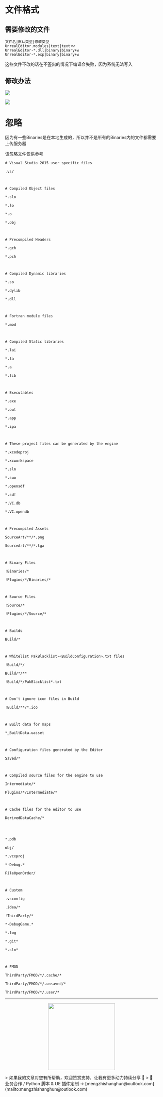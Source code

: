 # 文件格式

## 需要修改的文件

	文件名|默认类型|修改类型
	UnrealEditor.modules|text|text+w
	UnrealEditor-*.dll|binary|binary+w
	UnrealEditor-*.exp|binary|binary+w

这些文件不改的话在不签出的情况下编译会失败，因为系统无法写入

## 修改办法

![](https://raw.githubusercontent.com/mengzhishanghun/mengzhishanghun/main/Blog/Assets/%E5%9B%BE%E7%89%87/Pasted%20image%2020241122190309.png)

![](https://raw.githubusercontent.com/mengzhishanghun/mengzhishanghun/main/Blog/Assets/%E5%9B%BE%E7%89%87/Pasted%20image%2020241122190338.png)

# 忽略

因为有一些Binaries是在本地生成的，所以并不是所有的Binaries内的文件都需要上传服务器

该忽略文件仅供参考

```
# Visual Studio 2015 user specific files

.vs/

  

# Compiled Object files

*.slo

*.lo

*.o

*.obj

  

# Precompiled Headers

*.gch

*.pch

  

# Compiled Dynamic libraries

*.so

*.dylib

*.dll

  

# Fortran module files

*.mod

  

# Compiled Static libraries

*.lai

*.la

*.a

*.lib

  

# Executables

*.exe

*.out

*.app

*.ipa

  

# These project files can be generated by the engine

*.xcodeproj

*.xcworkspace

*.sln

*.suo

*.opensdf

*.sdf

*.VC.db

*.VC.opendb

  

# Precompiled Assets

SourceArt/**/*.png

SourceArt/**/*.tga

  

# Binary Files

!Binaries/*

!Plugins/*/Binaries/*

  

# Source Files

!Source/*

!Plugins/*/Source/*

  

# Builds

Build/*

  

# Whitelist PakBlacklist-<BuildConfiguration>.txt files

!Build/*/

Build/*/**

!Build/*/PakBlacklist*.txt

  

# Don't ignore icon files in Build

!Build/**/*.ico

  

# Built data for maps

*_BuiltData.uasset

  

# Configuration files generated by the Editor

Saved/*

  

# Compiled source files for the engine to use

Intermediate/*

Plugins/*/Intermediate/*

  

# Cache files for the editor to use

DerivedDataCache/*

  
  

*.pdb

obj/

*.vcxproj

*-Debug.*

FileOpenOrder/

  

# Custom

.vsconfig

.idea/*

!ThirdParty/*

*-DebugGame.*

*.log

*.git*

*.sln*

  

# FMOD

ThirdParty/FMOD/*/.cache/*

ThirdParty/FMOD/*/.unsaved/*

ThirdParty/FMOD/*/.user/*

```


---

<p align="center">
  <img src="https://raw.githubusercontent.com/mengzhishanghun/mengzhishanghun/main/PayCodes/WeChatPay.jpg" width="220"/>
</p>
> 如果我的文章对您有所帮助，欢迎赞赏支持，让我有更多动力持续分享 🙏   
> 💼 业务合作 / Python 脚本 & UE 插件定制 → [mengzhishanghun@outlook.com](mailto:mengzhishanghun@outlook.com)